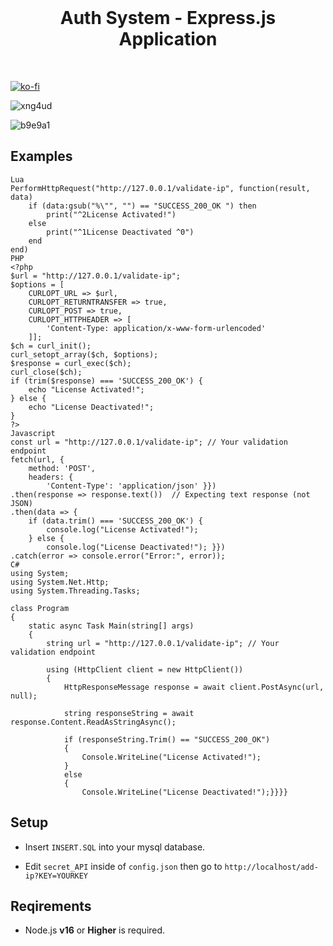 <br>
<p align="center">
	<h1 align="center">
		Auth System - Express.js Application
	</h1>
<br/>

[![ko-fi](https://ko-fi.com/img/githubbutton_sm.svg)](https://ko-fi.com/T6T01APGOO)

![xng4ud](https://github.com/user-attachments/assets/d246c09f-2c1f-4707-82f7-664631ab1136)

![b9e9a1](https://github.com/user-attachments/assets/b40920d5-62ee-47a1-9bb7-e220632088e4)

## Examples

```
Lua
PerformHttpRequest("http://127.0.0.1/validate-ip", function(result, data)
    if (data:gsub("%\"", "") == "SUCCESS_200_OK ") then 
        print("^2License Activated!")
    else
        print("^1License Deactivated ^0")
    end
end)
PHP
<?php
$url = "http://127.0.0.1/validate-ip"; 
$options = [
    CURLOPT_URL => $url,
    CURLOPT_RETURNTRANSFER => true,
    CURLOPT_POST => true,
    CURLOPT_HTTPHEADER => [
        'Content-Type: application/x-www-form-urlencoded'
    ]];
$ch = curl_init();
curl_setopt_array($ch, $options);
$response = curl_exec($ch);
curl_close($ch);
if (trim($response) === 'SUCCESS_200_OK') {
    echo "License Activated!";
} else {
    echo "License Deactivated!";
}
?>
Javascript
const url = "http://127.0.0.1/validate-ip"; // Your validation endpoint
fetch(url, {
    method: 'POST',
    headers: {
        'Content-Type': 'application/json' }})
.then(response => response.text())  // Expecting text response (not JSON)
.then(data => {
    if (data.trim() === 'SUCCESS_200_OK') {
        console.log("License Activated!");
    } else {
        console.log("License Deactivated!"); }})
.catch(error => console.error("Error:", error));
C#
using System;
using System.Net.Http;
using System.Threading.Tasks;

class Program
{
    static async Task Main(string[] args)
    {
        string url = "http://127.0.0.1/validate-ip"; // Your validation endpoint

        using (HttpClient client = new HttpClient())
        {
            HttpResponseMessage response = await client.PostAsync(url, null);

            string responseString = await response.Content.ReadAsStringAsync();

            if (responseString.Trim() == "SUCCESS_200_OK")
            {
                Console.WriteLine("License Activated!");
            }
            else
            {
                Console.WriteLine("License Deactivated!");}}}}
```

## Setup

- Insert ``INSERT.SQL`` into your mysql database.

- Edit ``secret_API`` inside of ``config.json`` then go to ``http://localhost/add-ip?KEY=YOURKEY``

## Reqirements

- Node.js **v16** or **Higher** is required.

